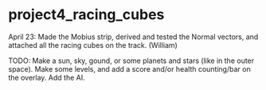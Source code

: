 # project4_racing_cubes

April 23: Made the Mobius strip, derived and tested the Normal vectors, and attached all the racing cubes on the track. (William)

TODO:
Make a sun, sky, gound, or some planets and stars (like in the outer space).
Make some levels, and add a score and/or health counting/bar on the overlay.
Add the AI.